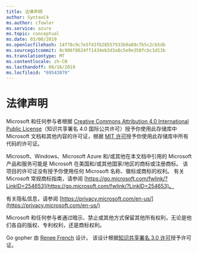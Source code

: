 ```yaml
---
title: 法律声明
author: SyntaxC4
ms.author: cfowler
ms.service: azure
ms.topic: conceptual
ms.date: 03/08/2019
ms.openlocfilehash: 14f78c9c7e5f43fb28557933b9a89cfb5c2cb5db
ms.sourcegitcommit: 0c906f8624ff1434eb3d3a8c5e9e358fcbc1d13b
ms.translationtype: MT
ms.contentlocale: zh-CN
ms.lasthandoff: 08/16/2019
ms.locfileid: "69543879"
---
```

# <a name="legal-notices"></a>法律声明

Microsoft 和任何参与者根据 [Creative Commons Attribution 4.0 International Public License](https://creativecommons.org/licenses/by/4.0/legalcode)（知识共享署名 4.0 国际公共许可）授予你使用此存储库中 Microsoft 文档和其他内容的许可证，根据 [MIT 许可](https://opensource.org/licenses/MIT)授予你使用此存储库中所有代码的许可证。

Microsoft、Windows、Microsoft Azure 和/或其他在本文档中引用的 Microsoft 产品和服务可能是 Microsoft 在美国和/或其他国家/地区的商标或注册商标。
该项目的许可证没有授予你使用任何 Microsoft 名称、徽标或商标的权利。
有关 Microsoft 常规商标指南，请参阅 [https://go.microsoft.com/fwlink/?LinkID=254653](https://go.microsoft.com/fwlink/?LinkID=254653)。

有关隐私信息，请参阅 [https://privacy.microsoft.com/en-us/](https://privacy.microsoft.com/en-us/)

Microsoft 和任何参与者通过暗示、禁止或其他方式保留其他所有权利，无论是他们各自的版权、专利权利，还是商标权利。

Go gopher 由 [Renee French](https://reneefrench.blogspot.com/) 设计。
该设计根据[知识共享署名 3.0 许可](https://creativecommons.org/licenses/by/3.0/us/)授予许可证。
